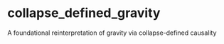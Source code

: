 # collapse_defined_gravity
A foundational reinterpretation of gravity via collapse-defined causality
